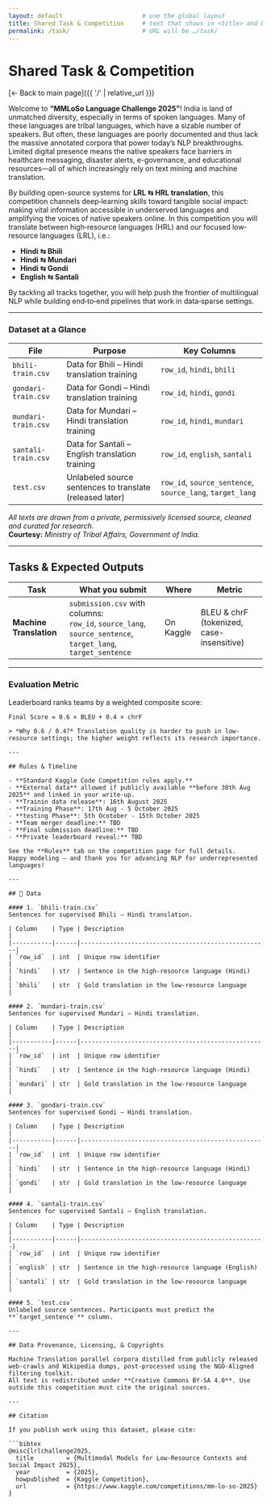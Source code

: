 ```yaml
---
layout: default                      # use the global layout
title: Shared Task & Competition     # text that shows in <title> and banner
permalink: /task/                    # URL will be …/task/
---
```



# Shared Task & Competition
[← Back to main page]({{ '/' | relative_url }})

Welcome to **“MMLoSo Language Challenge 2025”**! India is land of unmatched diversity, especially in terms of spoken languages. Many of these languages are tribal languages, which have a sizable number of speakers. But often, these languages are poorly documented and thus lack the massive annotated corpora that power today’s NLP breakthroughs. Limited digital presence means the native speakers face barriers in healthcare messaging, disaster alerts, e-governance, and educational resources—all of which increasingly rely on text mining and machine translation.

By building open-source systems for **LRL ⇆ HRL translation**, this competition channels deep‐learning skills toward tangible social impact: making vital information accessible in underserved languages and amplifying the voices of native speakers online. In this competition you will translate between high‐resource languages (HRL) and our focused low‐resource languages (LRL), i.e.:

- **Hindi ⇆ Bhili**  
- **Hindi ⇆ Mundari**  
- **Hindi ⇆ Gondi**  
- **English ⇆ Santali**

By tackling all tracks together, you will help push the frontier of multilingual NLP while building end‐to‐end pipelines that work in data‐sparse settings.

---

### Dataset at a Glance

| File                 | Purpose                                            | Key Columns                                  |
|----------------------|----------------------------------------------------|----------------------------------------------|
| `bhili-train.csv`    | Data for Bhili – Hindi translation training        | `row_id`, `hindi`, `bhili`                   |
| `gondari-train.csv`  | Data for Gondi – Hindi translation training        | `row_id`, `hindi`, `gondi`                   |
| `mundari-train.csv`  | Data for Mundari – Hindi translation training      | `row_id`, `hindi`, `mundari`                 |
| `santali-train.csv`  | Data for Santali – English translation training    | `row_id`, `english`, `santali`               |
| `test.csv`           | Unlabeled source sentences to translate (released later) | `row_id`, `source_sentence`, `source_lang`, `target_lang` |

_All texts are drawn from a private, permissively licensed source, cleaned and curated for research._  
**Courtesy:** *Ministry of Tribal Affairs, Government of India.*

---

## Tasks & Expected Outputs

| Task                   | What you submit                                                                                      | Where     | Metric                                 |
|------------------------|------------------------------------------------------------------------------------------------------|-----------|----------------------------------------|
| **Machine Translation**| `submission.csv` with columns:<br>`row_id`, `source_lang`, `source_sentence`, `target_lang`, `target_sentence` | On Kaggle | BLEU & chrF (tokenized, case-insensitive) |

---

### Evaluation Metric

Leaderboard ranks teams by a weighted composite score:

```text
Final Score = 0.6 × BLEU + 0.4 × chrF

> *Why 0.6 / 0.4?* Translation quality is harder to push in low-resource settings; the higher weight reflects its research importance.

---

## Rules & Timeline

- **Standard Kaggle Code Competition rules apply.**  
- **External data** allowed if publicly available **before 30th Aug 2025** and linked in your write-up.  
- **Trainin data release**: 16th August 2025  
- **Training Phase**: 17th Aug - 5 October 2025
- **testing Phase**: 5th Ocotober - 15th October 2025
- **Team merger deadline:** TBD  
- **Final submission deadline:** TBD  
- **Private leaderboard reveal:** TBD  

See the **Rules** tab on the competition page for full details.  
Happy modeling – and thank you for advancing NLP for underrepresented languages!

---

## 📂 Data

#### 1. `bhili-train.csv`  
Sentences for supervised Bhili – Hindi translation.

| Column    | Type | Description                                        |
|-----------|------|----------------------------------------------------|
| `row_id`  | int  | Unique row identifier                              |
| `hindi`   | str  | Sentence in the high-resource language (Hindi)     |
| `bhili`   | str  | Gold translation in the low-resource language       |

#### 2. `mundari-train.csv`  
Sentences for supervised Mundari – Hindi translation.

| Column    | Type | Description                                        |
|-----------|------|----------------------------------------------------|
| `row_id`  | int  | Unique row identifier                              |
| `hindi`   | str  | Sentence in the high-resource language (Hindi)     |
| `mundari` | str  | Gold translation in the low-resource language       |

#### 3. `gondari-train.csv`  
Sentences for supervised Gondi – Hindi translation.

| Column    | Type | Description                                        |
|-----------|------|----------------------------------------------------|
| `row_id`  | int  | Unique row identifier                              |
| `hindi`   | str  | Sentence in the high-resource language (Hindi)     |
| `gondi`   | str  | Gold translation in the low-resource language       |

#### 4. `santali-train.csv`  
Sentences for supervised Santali – English translation.

| Column    | Type | Description                                       |
|-----------|------|---------------------------------------------------|
| `row_id`  | int  | Unique row identifier                             |
| `english` | str  | Sentence in the high-resource language (English)  |
| `santali` | str  | Gold translation in the low-resource language      |

#### 5. `test.csv`  
Unlabeled source sentences. Participants must predict the **`target_sentence`** column.

---

## Data Provenance, Licensing, & Copyrights

Machine Translation parallel corpora distilled from publicly released web-crawls and Wikipedia dumps, post-processed using the NGO-Aligned filtering toolkit.  
All text is redistributed under **Creative Commons BY-SA 4.0**. Use outside this competition must cite the original sources.

---

## Citation

If you publish work using this dataset, please cite:

```bibtex
@misc{lrlchallenge2025,
  title         = {Multimodal Models for Low-Resource Contexts and Social Impact 2025},
  year          = {2025},
  howpublished  = {Kaggle Competition},
  url           = {https://www.kaggle.com/competitions/mm-lo-so-2025}
}

